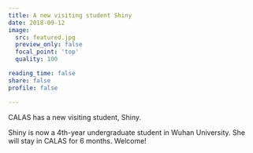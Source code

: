 ```yaml
---
title: A new visiting student Shiny
date: 2018-09-12
image:
  src: featured.jpg
  preview_only: false
  focal_point: 'top'
  quality: 100

reading_time: false
share: false
profile: false

---
```

CALAS has a new visiting student, Shiny.
<!--more-->
 Shiny is now a 4th-year undergraduate student in Wuhan University. She will stay in CALAS for 6 months. Welcome!